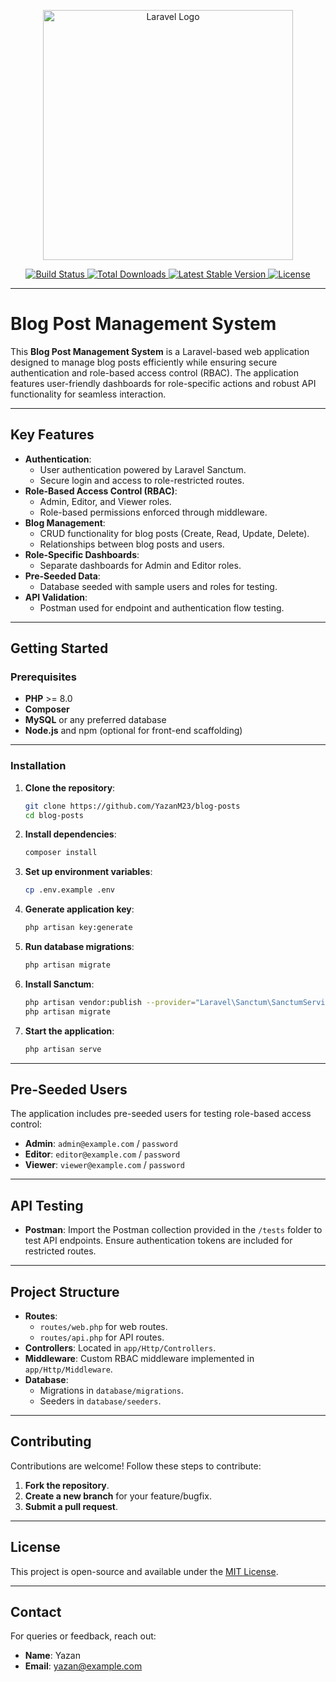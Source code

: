 
<p align="center">
  <a href="https://laravel.com" target="_blank">
    <img src="https://raw.githubusercontent.com/laravel/art/master/logo-lockup/5%20SVG/2%20CMYK/1%20Full%20Color/laravel-logolockup-cmyk-red.svg" width="400" alt="Laravel Logo">
  </a>
</p>

<p align="center">
  <a href="https://github.com/laravel/framework/actions">
    <img src="https://github.com/laravel/framework/workflows/tests/badge.svg" alt="Build Status">
  </a>
  <a href="https://packagist.org/packages/laravel/framework">
    <img src="https://img.shields.io/packagist/dt/laravel/framework" alt="Total Downloads">
  </a>
  <a href="https://packagist.org/packages/laravel/framework">
    <img src="https://img.shields.io/packagist/v/laravel/framework" alt="Latest Stable Version">
  </a>
  <a href="https://packagist.org/packages/laravel/framework">
    <img src="https://img.shields.io/packagist/l/laravel/framework" alt="License">
  </a>
</p>

---

# Blog Post Management System

This **Blog Post Management System** is a Laravel-based web application designed to manage blog posts efficiently while ensuring secure authentication and role-based access control (RBAC). The application features user-friendly dashboards for role-specific actions and robust API functionality for seamless interaction.

---

## Key Features

- **Authentication**:
  - User authentication powered by Laravel Sanctum.
  - Secure login and access to role-restricted routes.
- **Role-Based Access Control (RBAC)**:
  - Admin, Editor, and Viewer roles.
  - Role-based permissions enforced through middleware.
- **Blog Management**:
  - CRUD functionality for blog posts (Create, Read, Update, Delete).
  - Relationships between blog posts and users.
- **Role-Specific Dashboards**:
  - Separate dashboards for Admin and Editor roles.
- **Pre-Seeded Data**:
  - Database seeded with sample users and roles for testing.
- **API Validation**:
  - Postman used for endpoint and authentication flow testing.

---

## Getting Started

### Prerequisites

- **PHP** >= 8.0
- **Composer**
- **MySQL** or any preferred database
- **Node.js** and npm (optional for front-end scaffolding)

---

### Installation

1. **Clone the repository**:
   ```bash
   git clone https://github.com/YazanM23/blog-posts
   cd blog-posts
   ```

2. **Install dependencies**:
   ```bash
   composer install
   ```

3. **Set up environment variables**:
   ```bash
   cp .env.example .env
   ```

4. **Generate application key**:
   ```bash
   php artisan key:generate
   ```

5. **Run database migrations**:
   ```bash
   php artisan migrate
   ```

6. **Install Sanctum**:
   ```bash
   php artisan vendor:publish --provider="Laravel\Sanctum\SanctumServiceProvider"
   php artisan migrate
   ```

7. **Start the application**:
   ```bash
   php artisan serve
   ```

---

## Pre-Seeded Users

The application includes pre-seeded users for testing role-based access control:

- **Admin**: `admin@example.com` / `password`
- **Editor**: `editor@example.com` / `password`
- **Viewer**: `viewer@example.com` / `password`

---

## API Testing

- **Postman**: Import the Postman collection provided in the `/tests` folder to test API endpoints. Ensure authentication tokens are included for restricted routes.

---

## Project Structure

- **Routes**:
  - `routes/web.php` for web routes.
  - `routes/api.php` for API routes.
- **Controllers**: Located in `app/Http/Controllers`.
- **Middleware**: Custom RBAC middleware implemented in `app/Http/Middleware`.
- **Database**:
  - Migrations in `database/migrations`.
  - Seeders in `database/seeders`.

---

## Contributing

Contributions are welcome! Follow these steps to contribute:

1. **Fork the repository**.
2. **Create a new branch** for your feature/bugfix.
3. **Submit a pull request**.

---

## License

This project is open-source and available under the [MIT License](LICENSE).

---

## Contact

For queries or feedback, reach out:

- **Name**: Yazan
- **Email**: yazan@example.com
